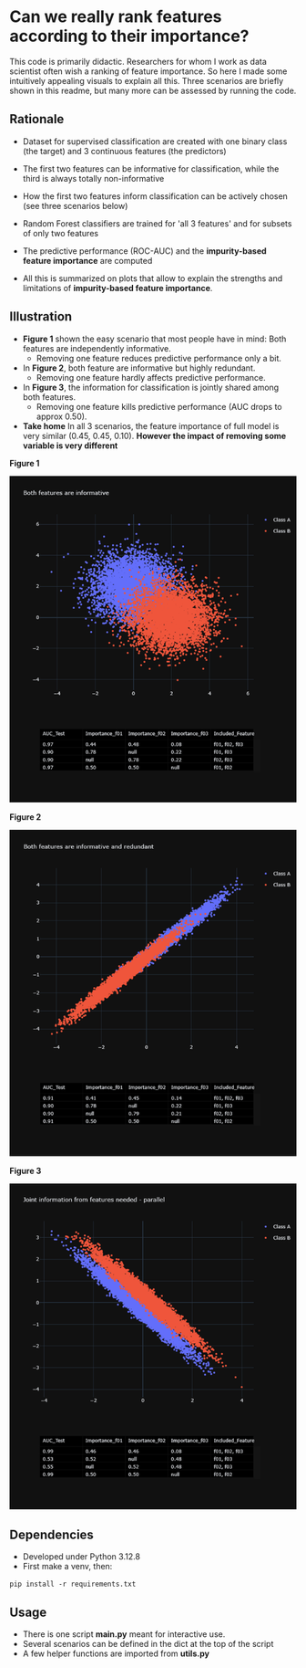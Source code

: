 # Can we really rank features according to their importance?

This code is primarily didactic. 
Researchers for whom I work as data scientist often wish a ranking of feature importance. 
So here I made some intuitively appealing visuals to explain all this. 
Three scenarios are briefly shown in this readme, but many more can be assessed by running the code.

## Rationale

*  Dataset for supervised classification are created with one binary class (the target) and 3 continuous features (the predictors)

*  The first two features can be informative for classification, while the third is always totally non-informative

*  How the first two features inform classification can be actively chosen (see three scenarios below)

*  Random Forest classifiers are trained for 'all 3 features' and for subsets of only two features 

*  The predictive performance (ROC-AUC) and the **impurity-based feature importance** are computed

*  All this is summarized on plots that allow to explain the strengths and limitations of **impurity-based feature importance**.

## Illustration

*  **Figure 1** shown the easy scenario that most people have in mind: Both features are independently informative.
    * Removing one feature reduces predictive performance only a bit.
*  In **Figure 2**, both feature are informative but highly redundant.
    * Removing one feature hardly affects predictive performance.
*  In **Figure 3**, the information for classification is jointly shared among both features.
    * Removing one feature kills predictive performance (AUC drops to approx 0.50).
* **Take home** In all 3 scenarios, the feature importance of full model is very similar (0.45, 0.45, 0.10). **However the impact of removing some variable is very different** 


**Figure 1**

![](./pics/figure01.png)

**Figure 2**

![](./pics/figure02.png)

**Figure 3**

![](./pics/figure03.png)


## Dependencies
* Developed under Python 3.12.8
* First make a venv, then:
```
pip install -r requirements.txt
```

## Usage
* There is one script **main.py** meant for interactive use.
* Several scenarios can be defined in the dict at the top of the script
* A few helper functions are imported from **utils.py**


